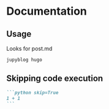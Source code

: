 # Documentation

## Usage

Looks for post.md

```
jupyblog hugo
```

## Skipping code execution

~~~md
```python skip=True
1 + 1
```
~~~